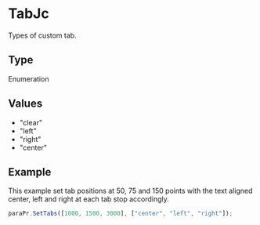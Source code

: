 # TabJc

Types of custom tab.

## Type

Enumeration

## Values

- "clear"
- "left"
- "right"
- "center"


## Example

This example set tab positions at 50, 75 and 150 points with the text aligned center, left and right at each tab stop accordingly.

```javascript
paraPr.SetTabs([1000, 1500, 3000], ["center", "left", "right"]);
```
